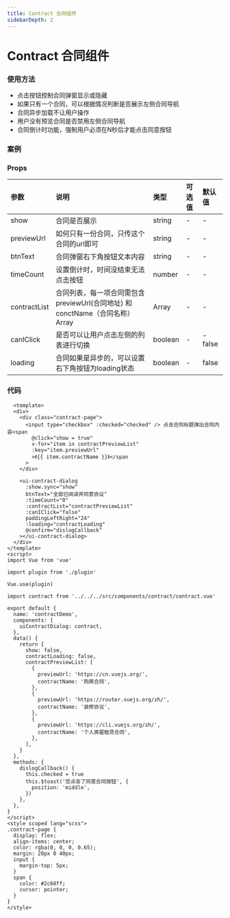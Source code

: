 ```yaml
---
title: Contract 合同组件
sidebarDepth: 2
---
```


# Contract 合同组件

### 使用方法

- 点击按钮控制合同弹窗显示或隐藏 
- 如果只有一个合同，可以根据情况判断是否展示左侧合同导航
- 合同异步加载不让用户操作
- 用户没有预览合同是否禁用左侧合同导航
- 合同倒计时功能，强制用户必须在N秒后才能点击同意按钮


### 案例

<contract-demos></contract-demos>




### Props

参数	| 说明	| 类型	| 可选值	| 默认值
:--- | :---| :--- | :--- | :---
show | 合同是否展示 | string | - | -
previewUrl | 如何只有一份合同，只传这个合同的url即可 | string | - | -
btnText | 合同弹窗右下角按钮文本内容 | string | - | -
timeCount | 设置倒计时，时间没结束无法点击按钮 | number | - | -
contractList | 合同列表，每一项合同需包含 previewUrl(合同地址) 和 conctName（合同名称）Array | Array | - | -
canIClick | 是否可以让用户点击左侧的列表进行切换 | boolean | - | - false
loading	| 合同如果是异步的，可以设置右下角按钮为loading状态	| boolean	| -	| false

### 代码
```
  <template>
  <div>
    <div class="contract-page">
      <input type="checkbox" :checked="checked" /> 点击合同标题弹出合同内容<span
        @click="show = true"
        v-for="item in contractPreviewList"
        :key="item.previewUrl"
        >《{{ item.contractName }}》</span
      >
    </div>

    <ui-contract-dialog
      :show.sync="show"
      btnText="全部已阅读并同意协议"
      :timeCount="0"
      :contractList="contractPreviewList"
      :canIClick="false"
      paddingLeftRight="24"
      :loading="contractLoading"
      @confirm="dislogCallback"
    ></ui-contract-dialog>
  </div>
</template>
<script>
import Vue from 'vue'

import plugin from './plugin'

Vue.use(plugin)

import contract from '../../../src/components/contract/contract.vue'

export default {
  name: 'contractDemo',
  components: {
    uiContractDialog: contract,
  },
  data() {
    return {
      show: false,
      contractLoading: false,
      contractPreviewList: [
        {
          previewUrl: 'https://cn.vuejs.org/',
          contractName: '购房合同',
        },
        {
          previewUrl: 'https://router.vuejs.org/zh/',
          contractName: '装修协议',
        },
        {
          previewUrl: 'https://cli.vuejs.org/zh/',
          contractName: '个人房屋租赁合同',
        },
      ],
    }
  },
  methods: {
    dislogCallback() {
      this.checked = true
      this.$toast('您点击了同意合同按钮', {
        position: 'middle',
      })
    },
  },
}
</script>
<style scoped lang="scss">
.contract-page {
  display: flex;
  align-items: center;
  color: rgba(0, 0, 0, 0.65);
  margin: 20px 0 40px;
  input {
    margin-top: 5px;
  }
  span {
    color: #2c68ff;
    cursor: pointer;
  }
}
</style>

```
